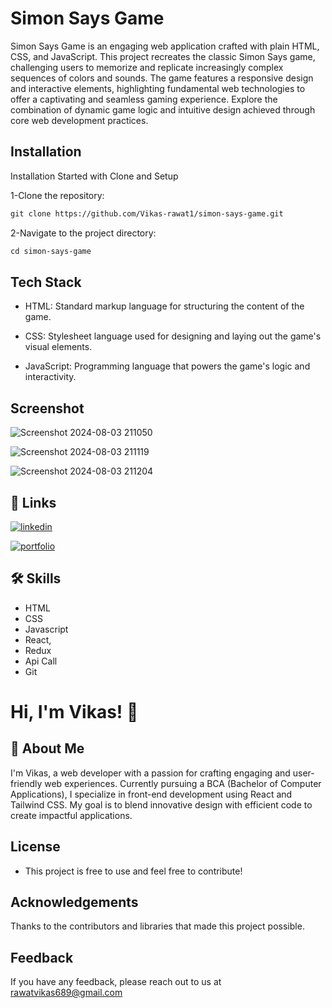 # Simon Says Game

Simon Says Game is an engaging web application crafted with plain HTML, CSS, and JavaScript. This project recreates the classic Simon Says game, challenging users to memorize and replicate increasingly complex sequences of colors and sounds. The game features a responsive design and interactive elements, highlighting fundamental web technologies to offer a captivating and seamless gaming experience. Explore the combination of dynamic game logic and intuitive design achieved through core web development practices.

## Installation

Installation Started with Clone and Setup

1-Clone the repository:
````markdown
git clone https://github.com/Vikas-rawat1/simon-says-game.git
````

2-Navigate to the project directory:
````markdown
cd simon-says-game
````

## Tech Stack

- HTML: Standard markup language for structuring the content of the game.

- CSS: Stylesheet language used for designing and laying out the game's visual elements.

- JavaScript: Programming language that powers the game's logic and interactivity.

## Screenshot 

![Screenshot 2024-08-03 211050](https://github.com/user-attachments/assets/40acb117-313d-4a4d-a649-ba90675b8185)

![Screenshot 2024-08-03 211119](https://github.com/user-attachments/assets/1f65989c-a435-4e27-8573-455f2f5f0bc8)

![Screenshot 2024-08-03 211204](https://github.com/user-attachments/assets/40ec9bf9-55ed-493e-80dc-bfec230f6dc5)




## 🔗 Links

[![linkedin](https://img.shields.io/badge/linkedin-0A66C2?style=for-the-badge&logo=linkedin&logoColor=white)](https://www.linkedin.com/in/vikas-developer/)

[![portfolio](https://img.shields.io/badge/my_portfolio-000?style=for-the-badge&logo=ko-fi&logoColor=white)](https://vikasrawatportfolio.netlify.app/)


## 🛠 Skills
- HTML
- CSS
- Javascript
- React,
- Redux
- Api Call
- Git



# Hi, I'm Vikas! 👋


## 🚀 About Me
I'm Vikas, a web developer with a passion for crafting engaging and user-friendly web experiences. Currently pursuing a BCA (Bachelor of Computer Applications), I specialize in front-end development using React and Tailwind CSS. My goal is to blend innovative design with efficient code to create impactful applications.



## License
- This project is free to use and feel free to contribute!




## Acknowledgements
Thanks to the contributors and libraries that made this project possible.

## Feedback

If you have any feedback, please reach out to us at rawatvikas689@gmail.com

